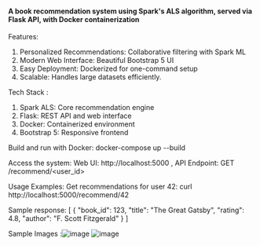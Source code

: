 #### A book recommendation system using Spark's ALS algorithm, served via Flask API, with Docker containerization

Features:
1. Personalized Recommendations: Collaborative filtering with Spark ML
2. Modern Web Interface: Beautiful Bootstrap 5 UI
3. Easy Deployment: Dockerized for one-command setup
4. Scalable: Handles large datasets efficiently.

Tech Stack :
1. Spark ALS: Core recommendation engine
2. Flask: REST API and web interface
3. Docker: Containerized environment
4. Bootstrap 5: Responsive frontend

Build and run with Docker:
docker-compose up --build

Access the system:
Web UI: http://localhost:5000 , 
API Endpoint: GET /recommend/<user_id>

Usage Examples:
Get recommendations for user 42: curl http://localhost:5000/recommend/42

Sample response:
[
  {
    "book_id": 123,
    "title": "The Great Gatsby",
    "rating": 4.8,
    "author": "F. Scott Fitzgerald"
  }
]

Sample Images :![image](https://github.com/user-attachments/assets/245b6c6d-f86b-4a82-baee-7a6ded2c0484)
![image](https://github.com/user-attachments/assets/2ab2d58e-9328-40fe-8b19-fa08c5265efa)

